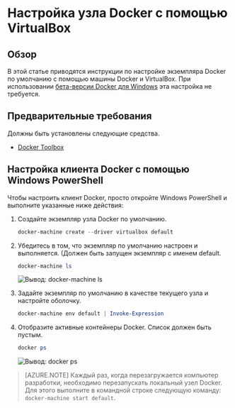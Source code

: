 <properties
   pageTitle="Настройка узла Docker с помощью VirtualBox | Microsoft Azure"
   description="Пошаговые инструкции по настройке экземпляра Docker по умолчанию с помощью машины Docker и VirtualBox."
   services="azure-container-service"
   documentationCenter="na"
   authors="mlearned"
   manager="douge"
   editor="" />
<tags
   ms.service="multiple"
   ms.devlang="dotnet"
   ms.topic="article"
   ms.tgt_pltfrm="na"
   ms.workload="multiple"
   ms.date="06/08/2016"
   ms.author="mlearned" />

# Настройка узла Docker с помощью VirtualBox

## Обзор
В этой статье приводятся инструкции по настройке экземпляра Docker по умолчанию с помощью машины Docker и VirtualBox. При использовании [бета-версии Docker для Windows](http://beta.docker.com/) эта настройка не требуется.

## Предварительные требования
Должны быть установлены следующие средства.

- [Docker Toolbox](https://www.docker.com/products/overview#/docker_toolbox)

## Настройка клиента Docker с помощью Windows PowerShell

Чтобы настроить клиент Docker, просто откройте Windows PowerShell и выполните указанные ниже действия:

1. Создайте экземпляр узла Docker по умолчанию.

    ```PowerShell
    docker-machine create --driver virtualbox default
    ```
 
1. Убедитесь в том, что экземпляр по умолчанию настроен и выполняется. (Должен быть запущен экземпляр с именем default.

    ```PowerShell
	docker-machine ls 
    ```
		
	![Вывод: docker-machine ls][0]
 
1. Задайте экземпляр по умолчанию в качестве текущего узла и настройте оболочку.

    ```PowerShell
    docker-machine env default | Invoke-Expression
    ```

1. Отобразите активные контейнеры Docker. Список должен быть пустым.

    ```PowerShell
	docker ps
    ```

	![Вывод: docker ps][1]
 
> [AZURE.NOTE] Каждый раз, когда перезагружается компьютер разработки, необходимо перезапускать локальный узел Docker. Для этого выполните в командной строке следующую команду: `docker-machine start default`.

[0]: ./media/vs-azure-tools-docker-setup/docker-machine-ls.png
[1]: ./media/vs-azure-tools-docker-setup/docker-ps.png

<!---HONumber=AcomDC_0921_2016-->